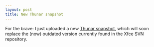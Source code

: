 ```yaml
---
layout: post
title: New Thunar snapshot
---
```


For the brave: I just uploaded a new <a href="http://thunar.xfce.org/download/snapshots/devel/Thunar-0.1.3svn-r00136.tar.bz2">Thunar snapshot</a>, which will soon replace the (now) outdated version currently found in the Xfce SVN repository.
